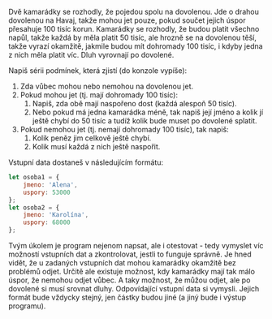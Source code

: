 Dvě kamarádky se rozhodly, že pojedou spolu na dovolenou. Jde o drahou dovolenou na Havaj, takže mohou jet pouze, pokud součet jejich úspor přesahuje 100 tisíc korun. Kamarádky se rozhodly, že budou platit všechno napůl, takže každá by měla platit 50 tisíc, ale hrozně se na dovolenou těší, takže vyrazí okamžitě, jakmile budou mít dohromady 100 tisíc, i kdyby jedna z nich měla platit víc. Dluh vyrovnají po dovolené.

Napiš sérii podmínek, která zjistí (do konzole vypíše):
1. Zda vůbec mohou nebo nemohou na dovolenou jet.
1. Pokud mohou jet (tj. mají dohromady 100 tisíc):
    1. Napiš, zda obě mají naspořeno dost (každá alespoň 50 tisíc).
    1. Nebo pokud má jedna kamarádka méně, tak napiš její jméno a kolik jí ještě chybí do 50 tisíc a tudíž kolik bude muset po dovolené splatit.
1. Pokud nemohou jet (tj. nemají dohromady 100 tisíc), tak napiš:
    1. Kolik peněz jim celkově ještě chybí.
    1. Kolik musí každá z nich ještě naspořit.


Vstupní data dostaneš v následujícím formátu:
```js
let osoba1 = {
	jmeno: 'Alena',
	uspory: 53000
};
let osoba2 = {
	jmeno: 'Karolína',
	uspory: 68000
};
```

Tvým úkolem je program nejenom napsat, ale i otestovat - tedy vymyslet víc možností vstupních dat a zkontrolovat, jestli to funguje správně. Je hned vidět, že u zadaných vstupních dat mohou kamarádky okamžitě bez problémů odjet. Určitě ale existuje možnost, kdy kamarádky mají tak málo úspor, že nemohou odjet vůbec. A taky možnost, že můžou odjet, ale po dovolené si musí srovnat dluhy. Odpovídající vstupní data si vymysli. Jejich formát bude vždycky stejný, jen částky budou jiné (a jiný bude i výstup programu).
